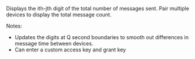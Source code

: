 Displays the ith-jth digit of the total number of messages sent. Pair multiple devices to display the total message count.

Notes:

- Updates the digits at Q second boundaries to smooth out differences in message time between devices.
- Can enter a custom access key and grant key
